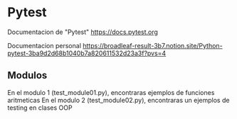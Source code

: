 # Pytest 

Documentacion de "Pytest"
https://docs.pytest.org

Documentacion personal
https://broadleaf-result-3b7.notion.site/Python-pytest-3ba9d2d68b1040b7a820611532d23a3f?pvs=4

## Modulos

En el modulo 1 (test_module01.py), encontraras ejemplos de funciones aritmeticas
En el modulo 2 (test_module02.py), encontraras un ejemplos de testing en clases OOP
